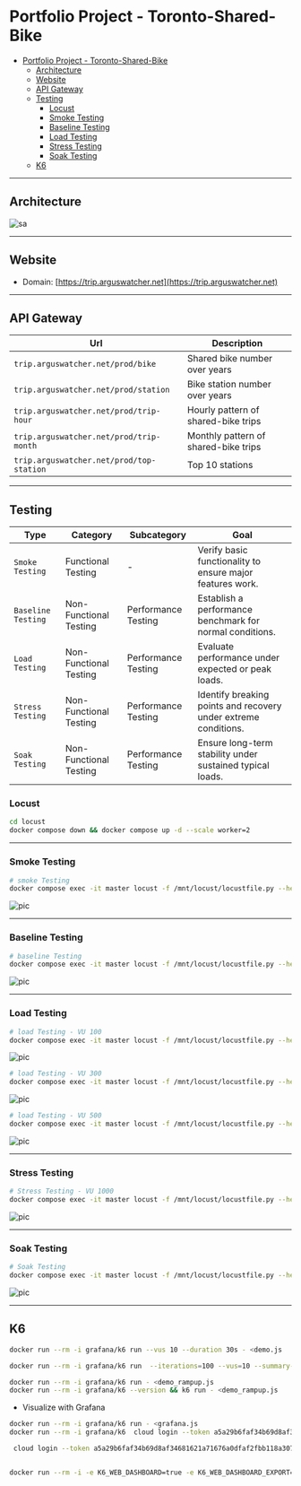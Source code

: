 # Portfolio Project - Toronto-Shared-Bike

- [Portfolio Project - Toronto-Shared-Bike](#portfolio-project---toronto-shared-bike)
  - [Architecture](#architecture)
  - [Website](#website)
  - [API Gateway](#api-gateway)
  - [Testing](#testing)
    - [Locust](#locust)
    - [Smoke Testing](#smoke-testing)
    - [Baseline Testing](#baseline-testing)
    - [Load Testing](#load-testing)
    - [Stress Testing](#stress-testing)
    - [Soak Testing](#soak-testing)
  - [K6](#k6)

---

## Architecture

![sa](./web/img/tech/system_design.gif)

---

## Website

- Domain: [https://trip.arguswatcher.net](https://trip.arguswatcher.net)

---

## API Gateway

| Url                                      | Description                          |
| ---------------------------------------- | ------------------------------------ |
| `trip.arguswatcher.net/prod/bike`        | Shared bike number over years        |
| `trip.arguswatcher.net/prod/station`     | Bike station number over years       |
| `trip.arguswatcher.net/prod/trip-hour`   | Hourly pattern of shared-bike trips  |
| `trip.arguswatcher.net/prod/trip-month`  | Monthly pattern of shared-bike trips |
| `trip.arguswatcher.net/prod/top-station` | Top 10 stations                      |

---

## Testing

| Type               | Category               | Subcategory         | Goal                                                            |
| ------------------ | ---------------------- | ------------------- | --------------------------------------------------------------- |
| `Smoke Testing`    | Functional Testing     | -                   | Verify basic functionality to ensure major features work.       |
| `Baseline Testing` | Non-Functional Testing | Performance Testing | Establish a performance benchmark for normal conditions.        |
| `Load Testing`     | Non-Functional Testing | Performance Testing | Evaluate performance under expected or peak loads.              |
| `Stress Testing`   | Non-Functional Testing | Performance Testing | Identify breaking points and recovery under extreme conditions. |
| `Soak Testing`     | Non-Functional Testing | Performance Testing | Ensure long-term stability under sustained typical loads.       |

### Locust

```sh
cd locust
docker compose down && docker compose up -d --scale worker=2
```

---

### Smoke Testing

```sh
# smoke Testing
docker compose exec -it master locust -f /mnt/locust/locustfile.py --headless --expect-workers 2 -u 2 -r 2 --host https://trip.arguswatcher.net --run-time 2m --html /mnt/locust/html/smoke.html --csv /mnt/locust/csv/smoke
```

![pic](./web/img/test/smoking.png)

---

### Baseline Testing

```sh
# baseline Testing
docker compose exec -it master locust -f /mnt/locust/locustfile.py --headless --expect-workers 2 -u 50 -r 1 --host https://trip.arguswatcher.net --run-time 2m --html /mnt/locust/html/baseline.html --csv /mnt/locust/csv/baseline
```

![pic](./web/img/test/baseline.png)

---

### Load Testing

```sh
# load Testing - VU 100
docker compose exec -it master locust -f /mnt/locust/locustfile.py --headless --expect-workers 2 -u 100 -r 5 --host https://trip.arguswatcher.net --run-time 5m --html /mnt/locust/html/load_100.html --csv /mnt/locust/csv/load_100
```

![pic](./web/img/test/load_100.png)

```sh
# load Testing - VU 300
docker compose exec -it master locust -f /mnt/locust/locustfile.py --headless --expect-workers 2 -u 300 -r 5 --host https://trip.arguswatcher.net --run-time 5m --html /mnt/locust/html/load_300.html --csv /mnt/locust/csv/load_300
```

![pic](./web/img/test/load_300.png)

```sh
# load Testing - VU 500
docker compose exec -it master locust -f /mnt/locust/locustfile.py --headless --expect-workers 2 -u 500 -r 5 --host https://trip.arguswatcher.net --run-time 5m --html /mnt/locust/html/load_500.html --csv /mnt/locust/csv/load_500
```

![pic](./web/img/test/load_500.png)

---

### Stress Testing

```sh
# Stress Testing - VU 1000
docker compose exec -it master locust -f /mnt/locust/locustfile.py --headless --expect-workers 2 -u 1000 -r 20 --host https://trip.arguswatcher.net --run-time 5m --html /mnt/locust/html/load_1000.html --csv /mnt/locust/csv/load_1000
```

![pic](./web/img/test/stress.png)

---

### Soak Testing

```sh
# Soak Testing
docker compose exec -it master locust -f /mnt/locust/locustfile.py --headless --expect-workers 2 -u 200 -r 20 --host https://trip.arguswatcher.net --run-time 10m --html /mnt/locust/html/soak_200_10m.html --csv /mnt/locust/csv/soak_200_10m
```

![pic](./web/img/test/soak.png)

---

## K6

```sh
docker run --rm -i grafana/k6 run --vus 10 --duration 30s - <demo.js

docker run --rm -i grafana/k6 run  --iterations=100 --vus=10 --summary-trend-stats="med,p(95),p(99.9)" - < demo.js

docker run --rm -i grafana/k6 run - <demo_rampup.js
docker run --rm -i grafana/k6 --version && k6 run - <demo_rampup.js
```

- Visualize with Grafana

```sh
docker run --rm -i grafana/k6 run - <grafana.js
docker run --rm -i grafana/k6  cloud login --token a5a29b6faf34b69d8af34681621a71676a0dfaf2fbb118a307c81fbac13fccd3

 cloud login --token a5a29b6faf34b69d8af34681621a71676a0dfaf2fbb118a307c81fbac13fccd3


docker run --rm -i -e K6_WEB_DASHBOARD=true -e K6_WEB_DASHBOARD_EXPORT=/html/report.html -v ./html:/html grafana/k6 run - <grafana.js

```
